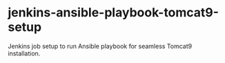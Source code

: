 # jenkins-ansible-playbook-tomcat9-setup
Jenkins job setup to run Ansible playbook for seamless Tomcat9 installation.
